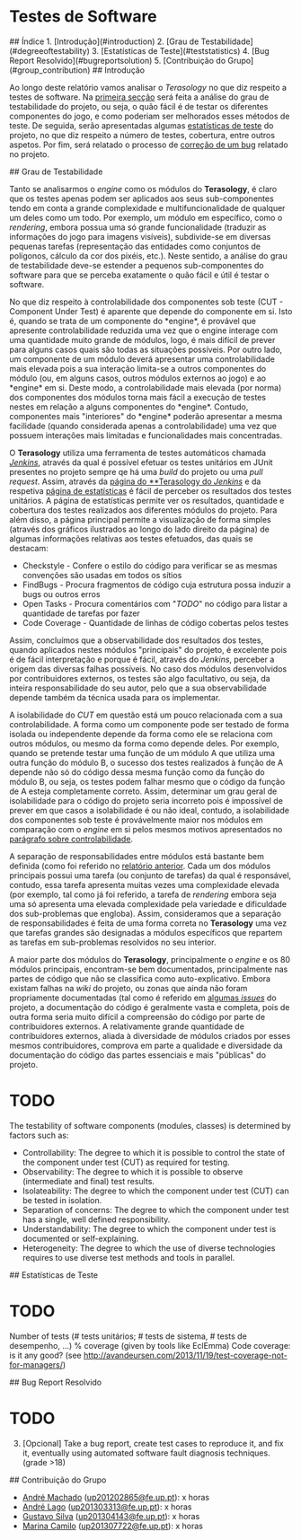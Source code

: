 # Testes de Software

<a name="index"/>
## Índice
1. [Introdução](#introduction)
2. [Grau de Testabilidade](#degreeoftestability)
3. [Estatísticas de Teste](#teststatistics)
4. [Bug Report Resolvido](#bugreportsolution)
5. [Contribuição do Grupo](#group_contribution)

<a name="introduction"/>
## Introdução

Ao longo deste relatório vamos analisar o *Terasology* no que diz respeito a testes de software. Na [primeira secção](#degreeoftestability) será feita a análise do grau de testabilidade do projeto, ou seja, o quão fácil é de testar os diferentes componentes do jogo, e como poderiam ser melhorados esses métodos de teste. De seguida, serão apresentadas algumas [estatísticas de teste](#teststatistics) do projeto, no que diz respeito a número de testes, cobertura, entre outros aspetos. Por fim, será relatado o processo de [correção de um bug](#bugreportsolution) relatado no projeto.

<a name="degreeoftestability"/>
## Grau de Testabilidade

Tanto se analisarmos o *engine* como os módulos do **Terasology**, é claro que os testes apenas podem ser aplicados aos seus sub-componentes tendo em conta a grande complexidade e multifuncionalidade de qualquer um deles como um todo. Por exemplo, um módulo em específico, como o *rendering*, embora possua uma só grande funcionalidade (traduzir as informações do jogo para imagens visíveis), subdivide-se em diversas pequenas tarefas (representação das entidades como conjuntos de polígonos, cálculo da cor dos pixéis, etc.). Neste sentido, a análise do grau de testabilidade deve-se estender a pequenos sub-componentes do software para que se perceba exatamente o quão fácil e útil é testar o software.

<a name="controlability"/>
No que diz respeito à controlabilidade dos componentes sob teste (CUT - Component Under Test) é aparente que depende do componente em si. Isto é, quando se trata de um componente do *engine*, é provável que apresente controlabilidade reduzida uma vez que o engine interage com uma quantidade muito grande de módulos, logo, é mais difícil de prever para alguns casos quais são todas as situações possíveis. Por outro lado, um componente de um módulo deverá apresentar uma controlabilidade mais elevada pois a sua interação limita-se a outros componentes do módulo (ou, em alguns casos, outros módulos externos ao jogo) e ao *engine* em si. Deste modo, a controlabilidade mais elevada (por norma) dos componentes dos módulos torna mais fácil a execução de testes nestes em relação a alguns componentes do *engine*. Contudo, componentes mais "interiores" do *engine* poderão apresentar a mesma facilidade (quando considerada apenas a controlabilidade) uma vez que possuem interações mais limitadas e funcionalidades mais concentradas.

O **Terasology** utiliza uma ferramenta de testes automáticos chamada [*Jenkins*](https://jenkins-ci.org/), através da qual é possível efetuar os testes unitários em JUnit presentes no projeto sempre qe há uma *build* do projeto ou uma *pull request*. Assim, através da [página do **Terasology do *Jenkins*](http://jenkins.terasology.org/job/Terasology/) e da respetiva [página de estatísticas](http://jenkins.terasology.org/view/Statistics/) é fácil de perceber os resultados dos testes unitários. A página de estatísticas permite ver os resultados, quantidade e cobertura dos testes realizados aos diferentes módulos do projeto. Para além disso, a página principal permite a visualização de forma simples (através dos gráficos ilustrados ao longo do lado direito da página) de algumas informações relativas aos testes efetuados, das quais se destacam:

- Checkstyle - Confere o estilo do código para verificar se as mesmas convenções são usadas em todos os sítios
- FindBugs - Procura fragmentos de código cuja estrutura possa induzir a bugs ou outros erros
- Open Tasks - Procura comentários com "*TODO*" no código para listar a quantidade de tarefas por fazer
- Code Coverage - Quantidade de linhas de código cobertas pelos testes

Assim, concluímos que a observabilidade dos resultados dos testes, quando aplicados nestes módulos "principais" do projeto, é excelente pois é de fácil interpretação e porque é fácil, através do *Jenkins*, perceber a origem das diversas falhas possíveis. No caso dos módulos desenvolvidos por contribuidores externos, os testes são algo facultativo, ou seja, da inteira responsabilidade do seu autor, pelo que a sua observabilidade depende também da técnica usada para os implementar.

A isolabilidade do *CUT* em questão está um pouco relacionada com a sua controlabilidade. A forma como um componente pode ser testado de forma isolada ou independente depende da forma como ele se relaciona com outros módulos, ou mesmo da forma como depende deles. Por exemplo, quando se pretende testar uma função de um módulo A que utiliza uma outra função do módulo B, o sucesso dos testes realizados à função de A depende não só do código dessa mesma função como da função do módulo B, ou seja, os testes podem falhar mesmo que o código da função de A esteja completamente correto. Assim, determinar um grau geral de isolabilidade para o código do projeto seria incorreto pois é impossível de prever em que casos a isolabilidade é ou não ideal, contudo, a isolabilidade dos componentes sob teste é provávelmente maior nos módulos em comparação com o *engine* em si pelos mesmos motivos apresentados no [parágrafo sobre controlabilidade](#controlability).

A separação de responsabilidades entre módulos está bastante bem definida (como foi referido no [relatório anterior](https://github.com/andrelago13/Terasology/blob/master/ESOF-docs/3%20-%20Software%20Architecture.md). Cada um dos módulos principais possui uma tarefa (ou conjunto de tarefas) da qual é responsável, contudo, essa tarefa apresenta muitas vezes uma complexidade elevada (por exemplo, tal como já foi referido, a tarefa de *rendering* embora seja uma só apresenta uma elevada complexidade pela variedade e dificuldade dos sub-problemas que engloba). Assim, consideramos que a separação de responsabilidades é feita de uma forma correta no **Terasology** uma vez que tarefas grandes são designadas a módulos específicos que repartem as tarefas em sub-problemas resolvidos no seu interior.

A maior parte dos módulos do **Terasology**, principalmente o *engine* e os 80 módulos principais, encontram-se bem documentados, principalmente nas partes de código que não se classifica como auto-explicativo. Embora existam falhas na *wiki* do projeto, ou zonas que ainda não foram propriamente documentadas (tal como é referido em [algumas *issues*](https://github.com/MovingBlocks/Terasology/issues) do projeto, a documentação do código é geralmente vasta e completa, pois de outra forma seria muito difícil a compreensão do código por parte de contribuidores externos. A relativamente grande quantidade de contribuidores externos, aliada à diversidade de módulos criados por esses mesmos contribuidores, comprova em parte a qualidade e diversidade da documentação do código das partes essenciais e mais "públicas" do projeto.



# TODO
The testability of software components (modules, classes) is determined by factors such as:
- Controllability: The degree to which it is possible to control the state of the component under test (CUT) as required for testing.
- Observability: The degree to which it is possible to observe (intermediate and final) test results.
- Isolateability: The degree to which the component under test (CUT) can be tested in isolation.
- Separation of concerns: The degree to which the component under test has a single, well defined responsibility.
- Understandability: The degree to which the component under test is documented or self-explaining.
- Heterogeneity: The degree to which the use of diverse technologies requires to use diverse test methods and tools in parallel.

<a name="teststatistics"/>
## Estatísticas de Teste

# TODO
 Number of tests (# tests unitários; # tests de sistema, # tests de desempenho, ...)
     % coverage (given by tools like EclEmma)
     Code coverage: is it any good? (see http://avandeursen.com/2013/11/19/test-coverage-not-for-managers/)

<a name="bugreportsolution"/>
## Bug Report Resolvido

# TODO
3) [Opcional] Take a bug report, create test cases to reproduce it, and fix it, eventually using automated software fault diagnosis techniques. (grade >18)

<a name="group_contribution"/>
## Contribuição do Grupo

 - [André Machado](https://github.com/andremachado94) (up201202865@fe.up.pt): x horas
 - [André Lago](https://github.com/andrelago13) (up201303313@fe.up.pt): x horas
 - [Gustavo Silva](https://github.com/gtugablue) (up201304143@fe.up.pt): x horas
 - [Marina Camilo](https://github.com/Aniiram) (up201307722@fe.up.pt): x horas
